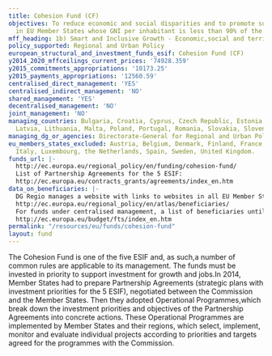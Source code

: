 ```yaml
---
title: Cohesion Fund (CF)
objectives: To reduce economic and social disparities and to promote sustainable development
  in EU Member States whose GNI per inhabitant is less than 90% of the EU average.
mff_heading: 1b) Smart and Inclusive Growth - Economic,social and territorial cohesion
policy_supported: Regional and Urban Policy
european_structural_and_investment_funds_esif: Cohesion Fund (CF)
y2014_2020_mffceilings_current_prices: '74928.359'
y2015_commitments_appropriations: '10173.25'
y2015_payments_appropriations: '12560.59'
centralised_direct_management: 'YES'
centralised_indirect_management: 'NO'
shared_management: 'YES'
decentralised_management: 'NO'
joint_management: 'NO'
managing_countries: Bulgaria, Croatia, Cyprus, Czech Republic, Estonia, Greece, Hungary,
  Latvia, Lithuania, Malta, Poland, Portugal, Romania, Slovakia, Slovenia
managing_dg_or_agencies: Directorate-General for Regional and Urban Policy
eu_members_states_excluded: Austria, Belgium, Denmark, Finland, France, Germany, Ireland,
  Italy, Luxembourg, the Netherlands, Spain, Sweden, United Kingdom.
funds_url: |-
  http://ec.europa.eu/regional_policy/en/funding/cohesion-fund/
  List of Partnership Agreements for the 5 ESIF:
  http://ec.europa.eu/contracts_grants/agreements/index_en.htm
data_on_beneficiaries: |-
  DG Regio manages a website with links to websites in all EU Member States, but there is no clear distinction between the various funds concerned (CF,ERDF,ESF,etc...):
  http://ec.europa.eu/regional_policy/en/atlas/beneficiaries/
  For funds under centralised management, a list of beneficiaries until 2013 is available in the FTS, under the heading "Cohesion Funds":
  http://ec.europa.eu/budget/fts/index_en.htm
permalink: "/resources/eu/funds/cohesion-fund"
layout: fund
---
```

The Cohesion Fund is one of the five ESIF and, as such,a number of common rules are applicable to its management. The funds must be invested in priority to support investment for growth and jobs.In 2014, Member States had to prepare Partnership Agreements (strategic plans with investment priorities for the 5 ESIF), negotiated between the Commission and the Member States. Then they adopted Operational Programmes,which break down the investment priorities and objectives of the Partnership Agreements into concrete actions. These Operational Programmes are implemented by Member States and their regions, which select, implement, monitor and evaluate individual projects according to priorities and targets agreed for the programmes with the Commission.